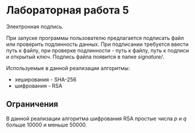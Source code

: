 # Лабораторная работа 5

Электронная подпись.

При запуске программы пользователю предлагается подписать файл или проверить подлинность данных. При подписании требуется ввести путь к файлу, при проверке подлинности - путь к файлу, путь к подписи и открытый ключ.
Подпись файла появится в папке *signature/*.

Используемые в данной реализации алгоритмы:
* хеширования - SHA-256
* шифрования - RSA

## Ограничения

В данной реализации алгоритма шифрования RSA простые числа *p* и *q* больше 10000 и меньше 50000.
